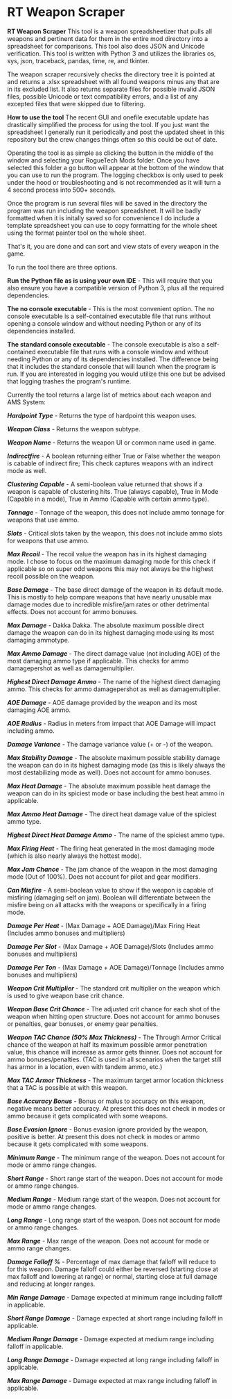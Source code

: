 # RT Weapon Scraper
**RT Weapon Scraper**
This tool is a weapon spreadsheetizer that pulls all weapons and pertinent data for them in the entire mod directory into a spreadsheet for comparisons.
This tool also does JSON and Unicode verification. This tool is written with Python 3 and utilizes the libraries os, sys, json, traceback, pandas, time, re, and tkinter.

The weapon scraper recursively checks the directory tree it is pointed at and returns a .xlsx spreadsheet with all found weapons minus any that are in its excluded list. It also returns separate files for possible invalid JSON files, possible Unicode or text compatibility errors, and a list of any excepted files that were skipped due to filtering.

**How to use the tool**
The recent GUI and onefile executable update has drastically simplified the process for using the tool. If you just want the spreadsheet I generally run it periodically and post the updated sheet in this repository but the crew changes things often so this could be out of date.

Operating the tool is as simple as clicking the button in the middle of the window and selecting your RogueTech Mods folder. Once you have selected this folder a go button will appear at the bottom of the window that you can use to run the program. The logging checkbox is only used to peek under the hood or troubleshooting and is not recommended as it will turn a 4 second process into 500+ seconds.

Once the program is run several files will be saved in the directory the program was run including the weapon spreadsheet. It will be badly formatted when it is initally saved so for convenience I do include a template spreadsheet you can use to copy formatting for the whole sheet using the format painter tool on the whole sheet.

That's it, you are done and can sort and view stats of every weapon in the game. 

To run the tool there are three options.

**Run the Python file as is using your own IDE** - This will require that you also ensure you have a compatible version of Python 3, plus all the required dependencies.

**The no console executable** - This is the most convenient option. The no console executable is a self-contained executable file that runs without opening a console window and without needing Python or any of its dependencies installed.

**The standard console executable** - The console executable is also a self-contained executable file that runs with a console window and without needing Python or any of its dependencies installed. The difference being that it includes the standard console that will launch when the program is run. If you are interested in logging you would utilize this one but be advised that logging trashes the program's runtime.

Currently the tool returns a large list of metrics about each weapon and AMS System:

_**Hardpoint Type**_ - Returns the type of hardpoint this weapon uses.

_**Weapon Class**_ - Returns the weapon subtype.

_**Weapon Name**_ - Returns the weapon UI or common name used in game.

_**Indirectfire**_ - A boolean returning either True or False whether the weapon is cabable of indirect fire; This check captures weapons with an indirect mode as well.

_**Clustering Capable**_ - A semi-boolean value returned that shows if a weapon is capable of clustering hits. True (always capable), True in Mode (Capable in a mode), True in Ammo (Capable with certain ammo type).

_**Tonnage**_ - Tonnage of the weapon, this does not include ammo tonnage for weapons that use ammo.

_**Slots**_ - Critical slots taken by the weapon, this does not include ammo slots for weapons that use ammo.

_**Max Recoil**_ - The recoil value the weapon has in its highest damaging mode. I chose to focus on the maximum damaging mode for this check if applicable so on super odd weapons this may not always be the highest recoil possible on the weapon.

_**Base Damage**_ - The base direct damage of the weapon in its default mode. This is mostly to help compare weapons that have nearly unusable max damage modes due to incredible misfire/jam rates or other detrimental effects. Does not account for ammo bonuses.

_**Max Damage**_ - Dakka Dakka. The absolute maximum possible direct damage the weapon can do in its highest damaging mode using its most damaging ammotype.

_**Max Ammo Damage**_ - The direct damage value (not including AOE) of the most damaging ammo type if applicable. This checks for ammo damagepershot as well as damagemultiplier.

_**Highest Direct Damage Ammo**_ - The name of the highest direct damaging ammo. This checks for ammo damagepershot as well as damagemultiplier.

_**AOE Damage**_ - AOE damage provided by the weapon and its most damaging AOE ammo.

_**AOE Radius**_ - Radius in meters from impact that AOE Damage will impact including ammo.

_**Damage Variance**_ - The damage variance value (+ or -) of the weapon.

_**Max Stability Damage**_ - The absolute maximum possible stability damage the weapon can do in its highest damaging mode (as this is likely always the most destabilizing mode as well). Does not account for ammo bonuses.

_**Max Heat Damage**_ - The absolute maximum possible heat damage the weapon can do in its spiciest mode or base including the best heat ammo in applicable.

_**Max Ammo Heat Damage**_ - The direct heat damage value of the spiciest ammo type.

_**Highest Direct Heat Damage Ammo**_ - The name of the spiciest ammo type.

_**Max Firing Heat**_ - The firing heat generated in the most damaging mode (which is also nearly always the hottest mode).

_**Max Jam Chance**_ - The jam chance of the weapon in the most damaging mode (Out of 100%). Does not account for pilot and gear modifiers.

_**Can Misfire**_ - A semi-boolean value to show if the weapon is capable of misfiring (damaging self on jam). Boolean will differentiate between the misfire being on all attacks with the weapons or specifically in a firing mode.

_**Damage Per Heat**_ - (Max Damage + AOE Damage)/Max Firing Heat (Includes ammo bonuses and multipliers)

_**Damage Per Slot**_ - (Max Damage + AOE Damage)/Slots (Includes ammo bonuses and multipliers)

_**Damage Per Ton**_ - (Max Damage + AOE Damage)/Tonnage (Includes ammo bonuses and multipliers)

_**Weapon Crit Multiplier**_ - The standard crit multiplier on the weapon which is used to give weapon base crit chance.

_**Weapon Base Crit Chance**_ - The adjusted crit chance for each shot of the weapon when hitting open structure. Does not account for ammo bonuses or penalties, gear bonuses, or enemy gear penalties.

_**Weapon TAC Chance (50% Max Thickness)**_ - The Through Armor Critical chance of the weapon at half its maximum possible armor penetration value, this chance will increase as armor gets thinner. Does not account for ammo bonuses/penalties. (TAC is used in all scenarios when the target still has armor in a location, even with tandem ammo, etc.) 

_**Max TAC Armor Thickness**_ - The maximum target armor location thickness that a TAC is possible at with this weapon.

_**Base Accuracy Bonus**_ - Bonus or malus to accuracy on this weapon, negative means better accuracy. At present this does not check in modes or ammo because it gets complicated with some weapons.

_**Base Evasion Ignore**_ - Bonus evasion ignore provided by the weapon, positive is better. At present this does not check in modes or ammo because it gets complicated with some weapons.

_**Minimum Range**_ - The minimum range of the weapon. Does not account for mode or ammo range changes.

_**Short Range**_ - Short range start of the weapon. Does not account for mode or ammo range changes.

_**Medium Range**_ - Medium range start of the weapon. Does not account for mode or ammo range changes.

_**Long Range**_ - Long range start of the weapon. Does not account for mode or ammo range changes.

_**Max Range**_ - Max range of the weapon. Does not account for mode or ammo range changes.

_**Damage Falloff %**_ - Percentage of max damage that falloff will reduce to for this weapon. Damage falloff could either be reversed (starting close at max falloff and lowering at range) or normal, starting close at full damage and reducing at longer ranges.

_**Min Range Damage**_ - Damage expected at minimum range including falloff in applicable.

_**Short Range Damage**_ - Damage expected at short range including falloff in applicable.

_**Medium Range Damage**_ - Damage expected at medium range including falloff in applicable.

_**Long Range Damage**_ - Damage expected at long range including falloff in applicable.

_**Max Range Damage**_ - Damage expected at max range including falloff in applicable.
